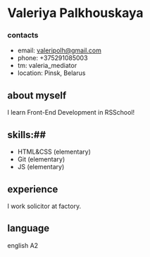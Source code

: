 # Valeriya Palkhouskaya #
### contacts ###
* email: valeripolh@gmail.com
* phone: +375291085003
* tm: valeria_mediator
* location: Pinsk, Belarus

## about myself ##
I learn Front-End Development in RSSchool! 

## skills:##
* HTML&CSS (elementary)
* Git (elementary)
* JS (elementary)

## experience ##
I work solicitor at factory. 

## language ##
english A2

  
  
